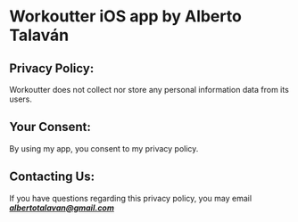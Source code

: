 # Workoutter iOS app by Alberto Talaván

## Privacy Policy:
Workoutter does not collect nor store any personal information data from its users.

## Your Consent:
By using my app, you consent to my privacy policy.

## Contacting Us:
If you have questions regarding this privacy policy, you may email ***albertotalavan@gmail.com***
